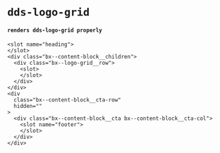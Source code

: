 # `dds-logo-grid`

#### `renders dds-logo-grid properly`

```
<slot name="heading">
</slot>
<div class="bx--content-block__children">
  <div class="bx--logo-grid__row">
    <slot>
    </slot>
  </div>
</div>
<div
  class="bx--content-block__cta-row"
  hidden=""
>
  <div class="bx--content-block__cta bx--content-block__cta-col">
    <slot name="footer">
    </slot>
  </div>
</div>

```

